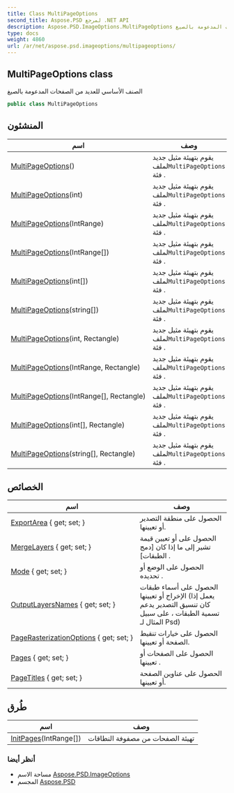 ```yaml
---
title: Class MultiPageOptions
second_title: Aspose.PSD لمرجع .NET API
description: Aspose.PSD.ImageOptions.MultiPageOptions فصل. الصنف الأساسي للعديد من الصفحات المدعومة بالصيغ
type: docs
weight: 4860
url: /ar/net/aspose.psd.imageoptions/multipageoptions/
---
```

## MultiPageOptions class

الصنف الأساسي للعديد من الصفحات المدعومة بالصيغ

```csharp
public class MultiPageOptions
```

## المنشئون

| اسم | وصف |
| --- | --- |
| [MultiPageOptions](multipageoptions/#constructor)() | يقوم بتهيئة مثيل جديد لملف`MultiPageOptions` فئة . |
| [MultiPageOptions](multipageoptions/#constructor_5)(int) | يقوم بتهيئة مثيل جديد لملف`MultiPageOptions` فئة . |
| [MultiPageOptions](multipageoptions/#constructor_1)(IntRange) | يقوم بتهيئة مثيل جديد لملف`MultiPageOptions` فئة . |
| [MultiPageOptions](multipageoptions/#constructor_3)(IntRange[]) | يقوم بتهيئة مثيل جديد لملف`MultiPageOptions` فئة . |
| [MultiPageOptions](multipageoptions/#constructor_7)(int[]) | يقوم بتهيئة مثيل جديد لملف`MultiPageOptions` فئة . |
| [MultiPageOptions](multipageoptions/#constructor_9)(string[]) | يقوم بتهيئة مثيل جديد لملف`MultiPageOptions` فئة . |
| [MultiPageOptions](multipageoptions/#constructor_6)(int, Rectangle) | يقوم بتهيئة مثيل جديد لملف`MultiPageOptions` فئة . |
| [MultiPageOptions](multipageoptions/#constructor_2)(IntRange, Rectangle) | يقوم بتهيئة مثيل جديد لملف`MultiPageOptions` فئة . |
| [MultiPageOptions](multipageoptions/#constructor_4)(IntRange[], Rectangle) | يقوم بتهيئة مثيل جديد لملف`MultiPageOptions` فئة . |
| [MultiPageOptions](multipageoptions/#constructor_8)(int[], Rectangle) | يقوم بتهيئة مثيل جديد لملف`MultiPageOptions` فئة . |
| [MultiPageOptions](multipageoptions/#constructor_10)(string[], Rectangle) | يقوم بتهيئة مثيل جديد لملف`MultiPageOptions` فئة . |

## الخصائص

| اسم | وصف |
| --- | --- |
| [ExportArea](../../aspose.psd.imageoptions/multipageoptions/exportarea/) { get; set; } | الحصول على منطقة التصدير أو تعيينها. |
| [MergeLayers](../../aspose.psd.imageoptions/multipageoptions/mergelayers/) { get; set; } | الحصول على أو تعيين قيمة تشير إلى ما إذا كان [دمج الطبقات] . |
| [Mode](../../aspose.psd.imageoptions/multipageoptions/mode/) { get; set; } | الحصول على الوضع أو تحديده . |
| [OutputLayersNames](../../aspose.psd.imageoptions/multipageoptions/outputlayersnames/) { get; set; } | الحصول على أسماء طبقات الإخراج أو تعيينها (يعمل إذا كان تنسيق التصدير يدعم تسمية الطبقات ، على سبيل المثال لـ Psd) |
| [PageRasterizationOptions](../../aspose.psd.imageoptions/multipageoptions/pagerasterizationoptions/) { get; set; } | الحصول على خيارات تنقيط الصفحة أو تعيينها. |
| [Pages](../../aspose.psd.imageoptions/multipageoptions/pages/) { get; set; } | الحصول على الصفحات أو تعيينها . |
| [PageTitles](../../aspose.psd.imageoptions/multipageoptions/pagetitles/) { get; set; } | الحصول على عناوين الصفحة أو تعيينها. |

## طُرق

| اسم | وصف |
| --- | --- |
| [InitPages](../../aspose.psd.imageoptions/multipageoptions/initpages/)(IntRange[]) | تهيئة الصفحات من مصفوفة النطاقات |

### أنظر أيضا

* مساحة الاسم [Aspose.PSD.ImageOptions](../../aspose.psd.imageoptions/)
* المجسم [Aspose.PSD](../../)


